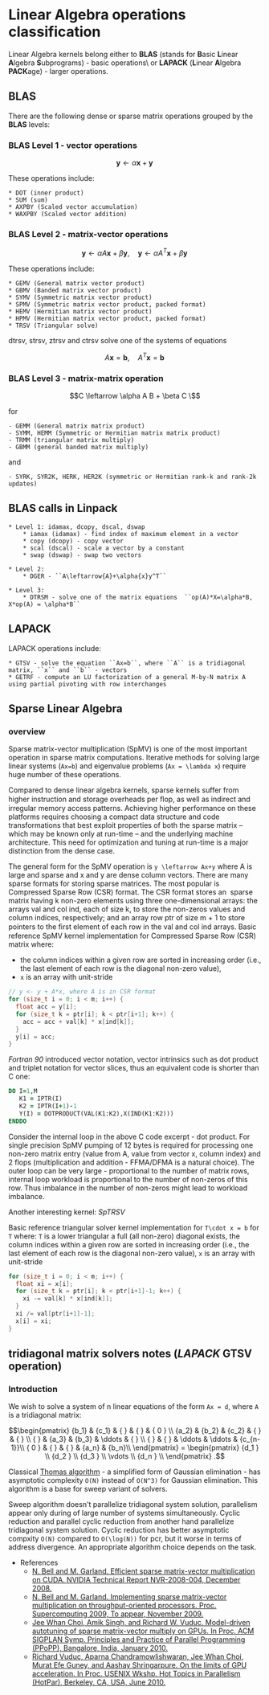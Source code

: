 # Linear Algebra operations classification

Linear Algebra kernels belong either to **BLAS** (stands for **B**asic **L**inear **A**lgebra **S**ubprograms) - basic operations\ 
or **LAPACK** (**L**inear **A**lgebra **PACK**age) - larger operations.


## BLAS

There are the following dense or sparse matrix operations grouped by the <b>BLAS</b> levels:

### BLAS Level 1 - vector operations

```math #level1
\boldsymbol{y} \leftarrow \alpha \boldsymbol{x} + \boldsymbol{y} \!
```

These operations include:

    * DOT (inner product)
    * SUM (sum)
    * AXPBY (Scaled vector accumulation)
    * WAXPBY (Scaled vector addition) 
    
### BLAS Level 2 - matrix-vector operations

```math #level2
\boldsymbol{y} \leftarrow \alpha A \boldsymbol{x} + \beta \boldsymbol{y}, \quad \boldsymbol{y} \leftarrow \alpha A^T \boldsymbol{x} + \beta \boldsymbol{y} \!
```
These operations include:

    * GEMV (General matrix vector product)
    * GBMV (Banded matrix vector product)
    * SYMV (Symmetric matrix vector product)
    * SPMV (Symmetric matrix vector product, packed format)
    * HEMV (Hermitian matrix vector product)
    * HPMV (Hermitian matrix vector product, packed format)
    * TRSV (Triangular solve) 

  dtrsv, strsv, ztrsv and ctrsv solve one of the systems of equations

```math #level2_trsv
A \boldsymbol{x} = \boldsymbol{b}, \quad A^T \boldsymbol{x} = \boldsymbol{b} \!
```

### BLAS Level 3 - matrix-matrix operation

```math #level3_gemm
C \leftarrow \alpha A B + \beta C \
```


for

    - GEMM (General matrix matrix product)
    - SYMM, HEMM (Symmetric or Hermitian matrix matrix product)
    - TRMM (triangular matrix multiply)
    - GBMM (general banded matrix multiply)

and

    - SYRK, SYR2K, HERK, HER2K (symmetric or Hermitian rank-k and rank-2k updates)


## BLAS calls in Linpack

    * Level 1: idamax, dcopy, dscal, dswap
        * iamax (idamax) - find index of maximum element in a vector
        * copy (dcopy) - copy vector
        * scal (dscal) - scale a vector by a constant
        * swap (dswap) - swap two vectors

    * Level 2:
        * DGER - ``A\leftarrow{A}+\alpha{x}y^T``
 
    * Level 3:
        * DTRSM - solve one of the matrix equations  ``op(A)*X=\alpha*B, X*op(A) = \alpha*B``


## LAPACK

LAPACK operations include:

    * GTSV - solve the equation ``Ax=b``, where ``A`` is a tridiagonal matrix, ``x`` and ``b`` - vectors
    * GETRF - compute an LU factorization of a general M-by-N matrix A using partial pivoting with row interchanges


## Sparse Linear Algebra

### overview

Sparse matrix-vector multiplication (SpMV) is one of the most important operation in sparse matrix computations. Iterative
methods for solving large linear systems (``Ax=b``) and eigenvalue problems (``Ax = \lambda x``) require huge number of these operations.

Compared to dense linear algebra kernels, sparse kernels suffer from higher instruction and storage overheads per ﬂop, as well as indirect and irregular memory access patterns. Achieving higher performance on these platforms requires choosing a compact data structure and code transformations that best exploit properties of both the sparse matrix – which may be known only at run-time – and the underlying machine architecture. This need for optimization and tuning at run-time is a major distinction from the dense case.

The general form for the SpMV operation is ``y \leftarrow Ax+y`` where A is large and sparse and x and y are dense column vectors.
There are many sparse formats for storing sparse matrices. The most popular is Compressed Sparse Row (CSR) format.
The CSR format stores an <math>m\times n</math> sparse matrix having k non-zero elements using three one-dimensional arrays: the arrays
val and col ind, each of size k, to store the non-zeros values and column indices, respectively; and an array row ptr of size m + 1
to store pointers to the ﬁrst element of each row in the val and col ind arrays. 
Basic reference SpMV kernel implementation for Compressed Sparse Row (CSR) matrix where:
* the column indices within a given row are sorted in increasing order (i.e., the last element of each row is the diagonal non-zero value),
* ``x`` is an array with unit-stride

```c++
// y <- y + A*x, where A is in CSR format
for (size_t i = 0; i < m; i++) {
  float acc = y[i];
  for (size_t k = ptr[i]; k < ptr[i+1]; k++) {
    acc = acc + val[k] * x[ind[k]];
  }
  y[i] = acc;
}
```

*Fortran 90* introduced vector notation, vector intrinsics such as dot product and triplet notation for vector slices,
thus an equivalent code is shorter than C one:

```fortran
DO I=1,M
   K1 = IPTR(I)
   K2 = IPTR(I+1)-1
   Y(I) = DOTPRODUCT(VAL(K1:K2),X(IND(K1:K2)))
ENDDO
```


Consider the internal loop in the above C code excerpt - dot product. For single precision SpMV pumping of 12 bytes is required for processing one non-zero matrix entry (value from A, value from vector x, column index) and 2 flops (multiplication and addition - FFMA/DFMA is a natural choice). The outer loop can be very large - proportional to the number of matrix rows, internal loop workload is proportional to the number of non-zeros of this row.
Thus imbalance in the number of non-zeros might lead to workload imbalance.

Another interesting kernel: *SpTRSV*

Basic reference triangular solver kernel implementation for ``T\cdot x = b`` for ``T`` where:
``T`` is a lower triangular 
a full (all non-zero) diagonal exists,
the column indices within a given row are sorted in increasing order (i.e., the last element of each row is the diagonal non-zero value),
``x`` is an array with unit-stride


```c++
for (size_t i = 0; i < m; i++) {
  float xi = x[i];
  for (size_t k = ptr[i]; k < ptr[i+1]-1; k++) {
    xi -= val[k] * x[ind[k]];
  }
  xi /= val[ptr[i+1]-1];
  x[i] = xi;
}
```


## tridiagonal matrix solvers notes (*LAPACK* **GTSV** operation)

### Introduction

We wish to solve a system of n linear equations of the form
``Ax = d``, where ``A`` is a tridiagonal matrix:

```math 
\begin{pmatrix}
   {b_1} & {c_1} & {   } & {   } & { 0 } \\
   {a_2} & {b_2} & {c_2} & {   } & {   } \\
   {   } & {a_3} & {b_3} & \ddots & {   } \\
   {   } & {   } & \ddots & \ddots & {c_{n-1}}\\
   { 0 } & {   } & {   } & {a_n} & {b_n}\\
\end{pmatrix}
=
\begin{pmatrix}
   {d_1 }  \\
   {d_2 }  \\
   {d_3 }  \\
   \vdots   \\
   {d_n }  \\
\end{pmatrix}
.
```

Classical [Thomas algorithm](http://www.cfd-online.com/Wiki/Tridiagonal_matrix_algorithm_-_TDMA_(Thomas_algorithm)) - a simplified form of Gaussian elimination - has asymptotic complexity ``O(N)`` instead of ``O(N^3)`` for Gaussian elimination. This algorithm is a base for sweep variant of solvers.

Sweep algorithm doesn't parallelize tridiagonal system solution, parallelism appear only during of large number of systems simultaneously. Cyclic reduction and parallel cyclic reduction from another hand parallelize tridiagonal system solution. Cyclic reduction has better asymptotic compxity ``O(N)`` compared to ``O(\log(N))`` for pcr, but it worse in terms of address divergence. An appropriate algorithm choice depends on the task.

+ References
    + [N. Bell and M. Garland. Efficient sparse matrix-vector multiplication on CUDA. NVIDIA Technical Report NVR-2008-004, December 2008.](http://mgarland.org/files/papers/nvr-2008-004.pdf)
    + [N. Bell and M. Garland. Implementing sparse matrix-vector multiplication on throughput-oriented processors. Proc. Supercomputing 2009, To appear, November 2009.](http://sg.nvidia.com/docs/IO/77944/sc09-spmv-throughput.pdf)
    + [Jee Whan Choi, Amik Singh, and Richard W. Vuduc. Model-driven autotuning of sparse matrix-vector multiply on GPUs. In Proc. ACM SIGPLAN Symp. Principles and Practice of Parallel Programming (PPoPP), Bangalore, India, January 2010.](http://vuduc.org/pubs/choi2010-gpu-spmv.pdf)
    + [Richard Vuduc, Aparna Chandramowlishwaran, Jee Whan Choi, Murat Efe Guney, and Aashay Shringarpure. On the limits of GPU acceleration. In Proc. USENIX Wkshp. Hot Topics in Parallelism (HotPar), Berkeley, CA, USA, June 2010.](http://vuduc.org/pubs/vuduc2010-hotpar-cpu-v-gpu.pdf)
